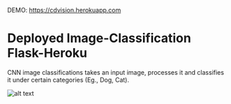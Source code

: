 DEMO: https://cdvision.herokuapp.com

# Deployed Image-Classification Flask-Heroku


CNN image classifications takes an input image, processes it and classifies it under certain categories (Eg., Dog, Cat).

![alt text](https://www.upgrad.com/blog/wp-content/uploads/2020/12/1-4.png)


